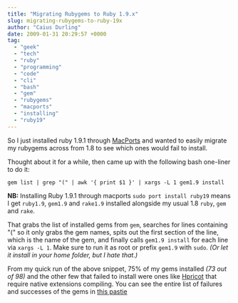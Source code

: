 ```yaml
---
title: "Migrating Rubygems to Ruby 1.9.x"
slug: migrating-rubygems-to-ruby-19x
author: "Caius Durling"
date: 2009-01-31 20:29:57 +0000
tag:
  - "geek"
  - "tech"
  - "ruby"
  - "programming"
  - "code"
  - "cli"
  - "bash"
  - "gem"
  - "rubygems"
  - "macports"
  - "installing"
  - "ruby19"
---
```


So I just installed ruby 1.9.1 through [MacPorts][] and wanted to easily migrate my rubygems across from 1.8 to see which ones would fail to install.

[MacPorts]: http://macports.org/

Thought about it for a while, then came up with the following bash one-liner to do it:

```shell
gem list | grep "(" | awk '{ print $1 }' | xargs -L 1 gem1.9 install
```

**NB:** Installing Ruby 1.9.1 through macports `sudo port install ruby19` means I get `ruby1.9`, `gem1.9` and `rake1.9` installed alongside my usual 1.8 `ruby`, `gem` and `rake`.

That grabs the list of installed gems from `gem`, searches for lines containing "(" so it only grabs the gem names, spits out the first section of the line, which is the name of the gem, and finally calls `gem1.9 install` for each line via `xargs -L 1`. Make sure to run it as root or prefix `gem1.9` with `sudo`. *(Or let it install in your home folder, but I hate that.)*

From my quick run of the above snippet, 75% of my gems installed *(73 out of 98)* and the other few that failed to install were ones like [Hpricot][] that require native extensions compiling. You can see the entire list of failures and successes of the gems in [this pastie][gemlist]

[Hpricot]: http://github.com/why/hpricot/tree/master
[gemlist]: http://pastie.textmate.org/pastes/376136
